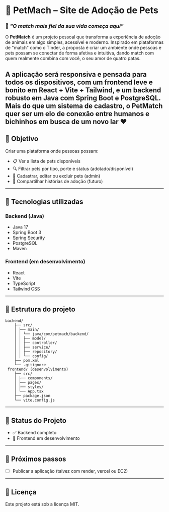 # 🐾 PetMach – Site de Adoção de Pets
### 💜 *"O match mais fiel da sua vida começa aqui"*


O **PetMatch** é um projeto pessoal que transforma a experiência de adoção de animais em algo simples,
acessível e moderno. Inspirado em plataformas de "match" como o Tinder, a proposta é criar um ambiente
onde pessoas e pets possam se conectar de forma afetiva e intuitiva, dando match com quem realmente
combina com você, o seu amor de quatro patas.

A aplicação será responsiva e pensada para todos os dispositivos, com um frontend leve e bonito em 
React + Vite + Tailwind, e um backend robusto em Java com Spring Boot e PostgreSQL.
Mais do que um sistema de cadastro, o PetMatch quer ser um elo de conexão entre humanos 
e bichinhos em busca de um novo lar ❤️
---

## 🎯 Objetivo

Criar uma plataforma onde pessoas possam:

- 📋 Ver a lista de pets disponíveis
- 🔍 Filtrar pets por tipo, porte e status (adotado/disponível)
- 📝 Cadastrar, editar ou excluir pets (admin)
- 🐶 Compartilhar histórias de adoção (futuro)

---

## 🧠 Tecnologias utilizadas

### Backend (Java)
- Java 17
- Spring Boot 3
- Spring Security
- PostgreSQL
- Maven

### Frontend (em desenvolvimento)
- React
- Vite
- TypeScript
- Tailwind CSS

---

## 📁 Estrutura do projeto
    backend/
        ├── src/
        │ ├── main/
        │ │ └── java/com/petmach/backend/
        │ │ ├── model/
        │ │ ├── controller/
        │ │ ├── service/
        │ │ ├── repository/
        │ │ └── config/
        ├── pom.xml
        └── .gitignore
     frontend/ (desenvolvimento)
        ├── src/
        │ ├── components/
        │ ├── pages/
        │ ├── styles/
        │ └── App.tsx
        ├── package.json
        └── vite.config.js

---

## 🚧 Status do Projeto

- ✅ Backend completo
- 🚧 Frontend em desenvolvimento
---

## 📌 Próximos passos

- [ ] Publicar a aplicação (talvez com render, vercel ou EC2)
---

## 📄 Licença

Este projeto está sob a licença MIT.
